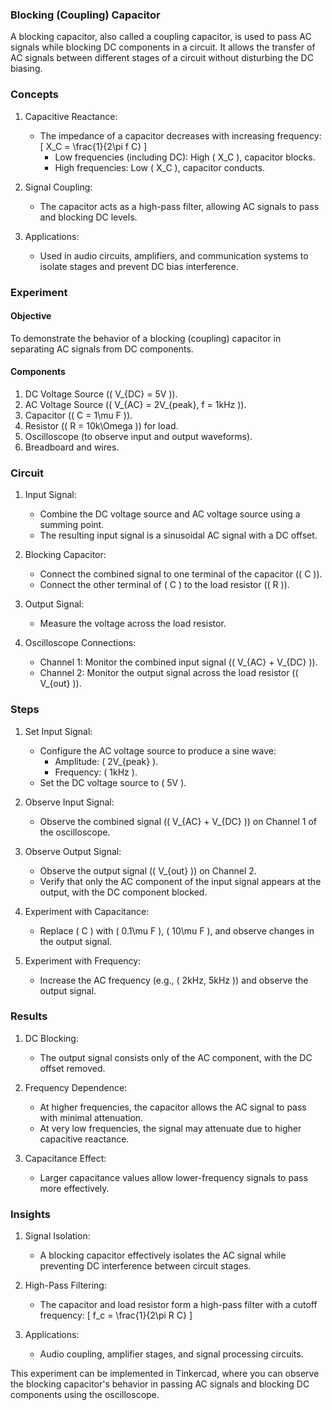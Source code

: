 ### Blocking (Coupling) Capacitor

A blocking capacitor, also called a coupling capacitor, is used to pass AC signals while blocking DC components in a circuit. It allows the transfer of AC signals between different stages of a circuit without disturbing the DC biasing.

### Concepts

1. Capacitive Reactance:
   - The impedance of a capacitor decreases with increasing frequency:
     \[
     X_C = \frac{1}{2\pi f C}
     \]
     - Low frequencies (including DC): High \( X_C \), capacitor blocks.
     - High frequencies: Low \( X_C \), capacitor conducts.

2. Signal Coupling:
   - The capacitor acts as a high-pass filter, allowing AC signals to pass and blocking DC levels.

3. Applications:
   - Used in audio circuits, amplifiers, and communication systems to isolate stages and prevent DC bias interference.

### Experiment

#### Objective

To demonstrate the behavior of a blocking (coupling) capacitor in separating AC signals from DC components.

#### Components

1. DC Voltage Source (\( V_{DC} = 5V \)).
2. AC Voltage Source (\( V_{AC} = 2V_{peak}, f = 1kHz \)).
3. Capacitor (\( C = 1\mu F \)).
4. Resistor (\( R = 10k\Omega \)) for load.
5. Oscilloscope (to observe input and output waveforms).
6. Breadboard and wires.

### Circuit

1. Input Signal:
   - Combine the DC voltage source and AC voltage source using a summing point.
   - The resulting input signal is a sinusoidal AC signal with a DC offset.

2. Blocking Capacitor:
   - Connect the combined signal to one terminal of the capacitor (\( C \)).
   - Connect the other terminal of \( C \) to the load resistor (\( R \)).

3. Output Signal:
   - Measure the voltage across the load resistor.

4. Oscilloscope Connections:
   - Channel 1: Monitor the combined input signal (\( V_{AC} + V_{DC} \)).
   - Channel 2: Monitor the output signal across the load resistor (\( V_{out} \)).

### Steps

1. Set Input Signal:
   - Configure the AC voltage source to produce a sine wave:
     - Amplitude: \( 2V_{peak} \).
     - Frequency: \( 1kHz \).
   - Set the DC voltage source to \( 5V \).

2. Observe Input Signal:
   - Observe the combined signal (\( V_{AC} + V_{DC} \)) on Channel 1 of the oscilloscope.

3. Observe Output Signal:
   - Observe the output signal (\( V_{out} \)) on Channel 2.
   - Verify that only the AC component of the input signal appears at the output, with the DC component blocked.

4. Experiment with Capacitance:
   - Replace \( C \) with \( 0.1\mu F \), \( 10\mu F \), and observe changes in the output signal.

5. Experiment with Frequency:
   - Increase the AC frequency (e.g., \( 2kHz, 5kHz \)) and observe the output signal.

### Results

1. DC Blocking:
   - The output signal consists only of the AC component, with the DC offset removed.

2. Frequency Dependence:
   - At higher frequencies, the capacitor allows the AC signal to pass with minimal attenuation.
   - At very low frequencies, the signal may attenuate due to higher capacitive reactance.

3. Capacitance Effect:
   - Larger capacitance values allow lower-frequency signals to pass more effectively.

### Insights

1. Signal Isolation:
   - A blocking capacitor effectively isolates the AC signal while preventing DC interference between circuit stages.

2. High-Pass Filtering:
   - The capacitor and load resistor form a high-pass filter with a cutoff frequency:
     \[
     f_c = \frac{1}{2\pi R C}
     \]

3. Applications:
   - Audio coupling, amplifier stages, and signal processing circuits.

This experiment can be implemented in Tinkercad, where you can observe the blocking capacitor's behavior in passing AC signals and blocking DC components using the oscilloscope.
